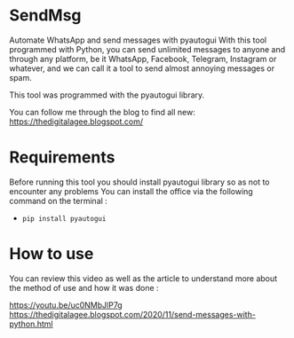 # SendMsg
Automate WhatsApp and send messages with pyautogui
With this tool programmed with Python, you can send unlimited messages to anyone and through any platform, be it WhatsApp, Facebook, Telegram, Instagram or whatever, and we can call it a tool to send almost annoying messages or spam.

This tool was programmed with the pyautogui library.

You can follow me through the blog to find all new:
https://thedigitalagee.blogspot.com/

# Requirements
Before running this tool you should install pyautogui library so as not to encounter any problems
You can install the office via the following command on the terminal :
* `pip install pyautogui`

# How to use
You can review this video as well as the article to understand more about the method of use and how it was done :

https://youtu.be/uc0NMbJlP7g
https://thedigitalagee.blogspot.com/2020/11/send-messages-with-python.html
